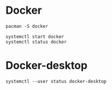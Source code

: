 # Docker

    pacman -S docker

    systemctl start docker
    systemctl status docker

# Docker-desktop

    systemctl --user status docker-desktop
